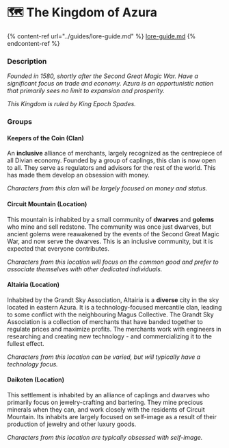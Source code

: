 # 🗺 The Kingdom of Azura

{% content-ref url="../guides/lore-guide.md" %}
[lore-guide.md](../guides/lore-guide.md)
{% endcontent-ref %}

### Description

_Founded in 1580, shortly after the Second Great Magic War. Have a significant focus on trade and economy. Azura is an opportunistic nation that primarily sees no limit to expansion and prosperity._

_This Kingdom is ruled by King Epoch Spades._

### Groups

#### Keepers of the Coin (Clan)

An **inclusive** alliance of merchants, largely recognized as the centrepiece of all Divian economy. Founded by a group of caplings, this clan is now open to all. They serve as regulators and advisors for the rest of the world. This has made them develop an obsession with money.

_Characters from this clan will be largely focused on money and status._

#### Circuit Mountain (Location)

This mountain is inhabited by a small community of **dwarves** and **golems** who mine and sell redstone. The community was once just dwarves, but ancient golems were reawakened by the events of the Second Great Magic War, and now serve the dwarves. This is an inclusive community, but it is expected that everyone contributes.

_Characters from this location will focus on the common good and prefer to associate themselves with other dedicated individuals._

#### Altairia (Location)

Inhabited by the Grandt Sky Association, Altairia is a **diverse** city in the sky located in eastern Azura. It is a technology-focused mercantile clan, leading to some conflict with the neighbouring Magus Collective. The Grandt Sky Association is a collection of merchants that have banded together to regulate prices and maximize profits. The merchants work with engineers in researching and creating new technology - and commercializing it to the fullest effect.

_Characters from this location can be varied, but will typically have a technology focus._

#### Daikoten (Location)

This settlement is inhabited by an alliance of caplings and dwarves who primarily focus on jewelry-crafting and bartering. They mine precious minerals when they can, and work closely with the residents of Circuit Mountain. Its inhabits are largely focused on self-image as a result of their production of jewelry and other luxury goods.

_Characters from this location are typically obsessed with self-image._
